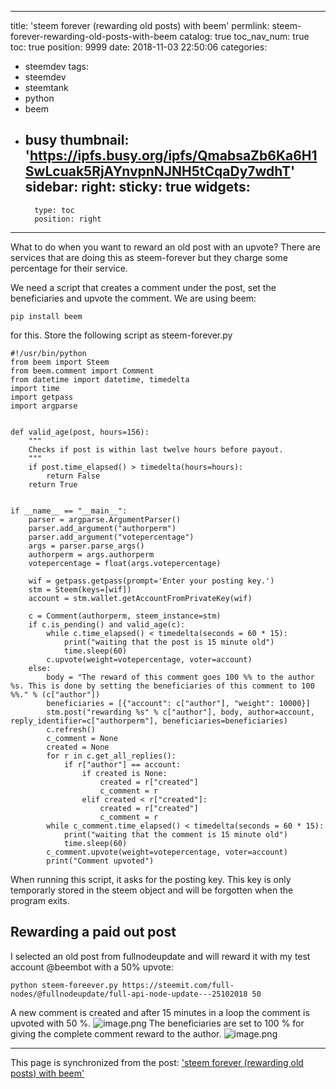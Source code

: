 
---
title: 'steem forever (rewarding old posts) with beem'
permlink: steem-forever-rewarding-old-posts-with-beem
catalog: true
toc_nav_num: true
toc: true
position: 9999
date: 2018-11-03 22:50:06
categories:
- steemdev
tags:
- steemdev
- steemtank
- python
- beem
- busy
thumbnail: 'https://ipfs.busy.org/ipfs/QmabsaZb6Ka6H1SwLcuak5RjAYnvpnNJNH5tCqaDy7wdhT'
sidebar:
    right:
        sticky: true
widgets:
    -
        type: toc
        position: right
---


What to do when you want to reward an old post with an upvote? There are services that are doing this as steem-forever but they charge some percentage for their service.

We need a script that creates a comment under the post, set the beneficiaries and upvote the comment.
We are using beem:
```
pip install beem
```
for this. Store the following script as steem-forever.py

```
#!/usr/bin/python
from beem import Steem
from beem.comment import Comment
from datetime import datetime, timedelta
import time
import getpass
import argparse


def valid_age(post, hours=156):
    """
    Checks if post is within last twelve hours before payout.
    """
    if post.time_elapsed() > timedelta(hours=hours):
        return False
    return True


if __name__ == "__main__":
    parser = argparse.ArgumentParser()
    parser.add_argument("authorperm")
    parser.add_argument("votepercentage")
    args = parser.parse_args()
    authorperm = args.authorperm
    votepercentage = float(args.votepercentage)
    
    wif = getpass.getpass(prompt='Enter your posting key.')
    stm = Steem(keys=[wif])
    account = stm.wallet.getAccountFromPrivateKey(wif)

    c = Comment(authorperm, steem_instance=stm)
    if c.is_pending() and valid_age(c):
        while c.time_elapsed() < timedelta(seconds = 60 * 15):
            print("waiting that the post is 15 minute old")
            time.sleep(60)        
        c.upvote(weight=votepercentage, voter=account)
    else:
        body = "The reward of this comment goes 100 %% to the author %s. This is done by setting the beneficiaries of this comment to 100 %%." % (c["author"])
        beneficiaries = [{"account": c["author"], "weight": 10000}]
        stm.post("rewarding %s" % c["author"], body, author=account, reply_identifier=c["authorperm"], beneficiaries=beneficiaries)
        c.refresh()
        c_comment = None
        created = None
        for r in c.get_all_replies():
            if r["author"] == account:
                if created is None:
                    created = r["created"]
                    c_comment = r
                elif created < r["created"]:
                    created = r["created"]
                    c_comment = r
        while c_comment.time_elapsed() < timedelta(seconds = 60 * 15):
            print("waiting that the comment is 15 minute old")
            time.sleep(60)
        c_comment.upvote(weight=votepercentage, voter=account)
        print("Comment upvoted")
```
When running this script, it asks for the posting key. This key is only temporarly stored in the steem object and will be forgotten when the program exits.


## Rewarding a paid out post
I selected an old post from fullnodeupdate and will reward it with my test account @beembot with a 50% upvote:
```
python steem-foreever.py https://steemit.com/full-nodes/@fullnodeupdate/full-api-node-update---25102018 50
```
A new comment is created and after 15 minutes in a loop the comment is upvoted with 50 %.
![image.png](https://ipfs.busy.org/ipfs/QmabsaZb6Ka6H1SwLcuak5RjAYnvpnNJNH5tCqaDy7wdhT)
The beneficiaries are set to 100 % for giving the complete comment reward to the author.
![image.png](https://ipfs.busy.org/ipfs/QmNTH6jV5r5mLzyAmUKupvWobVkEpqXpwKKiCCnkdWvYjj)

- - -

This page is synchronized from the post: ['steem forever (rewarding old posts) with beem'](https://steemit.com/@holger80/steem-forever-rewarding-old-posts-with-beem)
